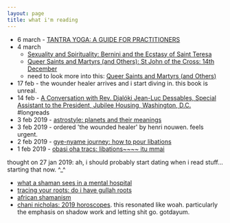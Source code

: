 ```yaml
---
layout: page
title: what i'm reading
---
```



* 6 march - [TANTRA YOGA: A GUIDE FOR PRACTITIONERS](https://www.gaia.com/article/tantra-yoga-guide-practitioners)
* 4 march 
    * [Sexuality and Spirituality: Bernini and the Ecstasy of Saint Teresa](http://www.pneuma.org.uk/art/sexuality-and-spirituality-bernini-and-the-ecstasy-of-saint-teresa/)
    * [Queer Saints and Martyrs (and Others): St John of the Cross: 14th December](https://queering-the-church.blogspot.com/2009/12/st-john-of-cross-14th-december.html)
    * need to look more into this: [Queer Saints and Martyrs (and Others)](https://queering-the-church.blogspot.com)
* 17 feb - the wounder healer arrives and i start diving in. this book is unreal. 
* 14 feb - [A Conversation with Rev. Djalóki Jean-Luc Dessables, Special Assistant to the President, Jubilee Housing, Washington, D.C.](https://berkleycenter.georgetown.edu/interviews/a-conversation-with-rev-djaloki-jean-luc-dessables-special-assistant-to-the-president-jubilee-housing-washington-d-c) #longreads
* 3 feb 2019 - [astrostyle: planets and their meanings](https://astrostyle.com/learn-astrology/planets-and-meanings/)
* 3 feb 2019 - ordered 'the wounded healer' by henri nouwen. feels urgent. 
* 2 feb 2019 - [gye-nyame journey: how to pour libations](https://www.gyenyamejourney.com/2011/04/how-to-pour-libations.html)
* 1 feb 2019 - [obasi oha tracs: libations~~~~ itu mmai](https://globalfaithministriesofchiism.wordpress.com/2012/05/04/libations-itu-mmai-7/)


thought on 27 jan 2019: ah, i should probably start dating when i read stuff... starting that now. ^_^

* [what a shaman sees in a mental hospital](https://www.wakingtimes.com/2014/08/22/shaman-sees-mental-hospital/)
* [tracing your roots: do i have gullah roots](https://www.theroot.com/tracing-your-roots-do-i-have-gullah-roots-1820520606)
* [african shamanism](http://www.shamanportal.org/shamanism_african.php)
* [chani nicholas: 2019 horoscopes](https://chaninicholas.com/2019-horoscope/). this resonated like woah. particularly the emphasis on shadow work and letting shit go. gotdayum. 